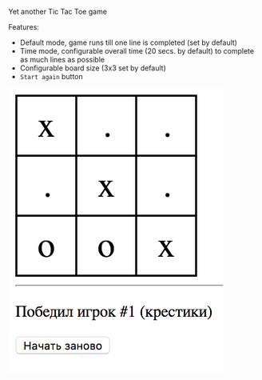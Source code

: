 Yet another Tic Tac Toe game

Features:
* Default mode, game runs till one line is completed (set by default)
* Time mode, configurable overall time (20 secs. by default) to complete as much lines as possible
* Configurable board size (3x3 set by default)
* `Start again` button

![](scr.png)
